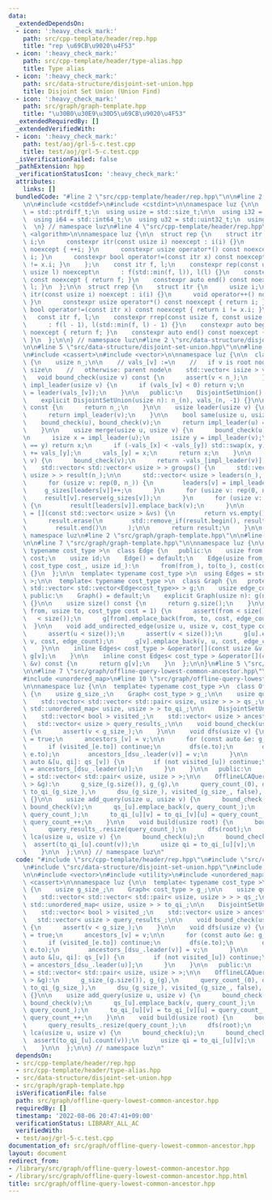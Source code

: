 ```yaml
---
data:
  _extendedDependsOn:
  - icon: ':heavy_check_mark:'
    path: src/cpp-template/header/rep.hpp
    title: "rep \u69CB\u9020\u4F53"
  - icon: ':heavy_check_mark:'
    path: src/cpp-template/header/type-alias.hpp
    title: Type alias
  - icon: ':heavy_check_mark:'
    path: src/data-structure/disjoint-set-union.hpp
    title: Disjoint Set Union (Union Find)
  - icon: ':heavy_check_mark:'
    path: src/graph/graph-template.hpp
    title: "\u30B0\u30E9\u30D5\u69CB\u9020\u4F53"
  _extendedRequiredBy: []
  _extendedVerifiedWith:
  - icon: ':heavy_check_mark:'
    path: test/aoj/grl-5-c.test.cpp
    title: test/aoj/grl-5-c.test.cpp
  _isVerificationFailed: false
  _pathExtension: hpp
  _verificationStatusIcon: ':heavy_check_mark:'
  attributes:
    links: []
  bundledCode: "#line 2 \"src/cpp-template/header/rep.hpp\"\n\n#line 2 \"src/cpp-template/header/type-alias.hpp\"\
    \n\n#include <cstddef>\n#include <cstdint>\n\nnamespace luz {\n\n  using isize\
    \ = std::ptrdiff_t;\n  using usize = std::size_t;\n\n  using i32 = std::int32_t;\n\
    \  using i64 = std::int64_t;\n  using u32 = std::uint32_t;\n  using u64 = std::uint64_t;\n\
    \  \n} // namespace luz\n#line 4 \"src/cpp-template/header/rep.hpp\"\n\n#include\
    \ <algorithm>\n\nnamespace luz {\n\n  struct rep {\n    struct itr {\n      usize\
    \ i;\n      constexpr itr(const usize i) noexcept : i(i) {}\n      void operator++()\
    \ noexcept { ++i; }\n      constexpr usize operator*() const noexcept { return\
    \ i; }\n      constexpr bool operator!=(const itr x) const noexcept { return i\
    \ != x.i; }\n    };\n    const itr f, l;\n    constexpr rep(const usize f, const\
    \ usize l) noexcept\n      : f(std::min(f, l)), l(l) {}\n    constexpr auto begin()\
    \ const noexcept { return f; }\n    constexpr auto end() const noexcept { return\
    \ l; }\n  };\n\n  struct rrep {\n    struct itr {\n      usize i;\n      constexpr\
    \ itr(const usize i) noexcept : i(i) {}\n      void operator++() noexcept { --i;\
    \ }\n      constexpr usize operator*() const noexcept { return i; }\n      constexpr\
    \ bool operator!=(const itr x) const noexcept { return i != x.i; }\n    };\n \
    \   const itr f, l;\n    constexpr rrep(const usize f, const usize l) noexcept\n\
    \      : f(l - 1), l(std::min(f, l) - 1) {}\n    constexpr auto begin() const\
    \ noexcept { return f; }\n    constexpr auto end() const noexcept { return l;\
    \ }\n  };\n\n} // namespace luz\n#line 2 \"src/data-structure/disjoint-set-union.hpp\"\
    \n\n#line 5 \"src/data-structure/disjoint-set-union.hpp\"\n\n#line 7 \"src/data-structure/disjoint-set-union.hpp\"\
    \n#include <cassert>\n#include <vector>\n\nnamespace luz {\n\n  class DisjointSetUnion\
    \ {\n    usize n_;\n\n    // vals_[v] :=\n    //   if v is root node: -1 * component\
    \ size\n    //   otherwise: parent node\n    std::vector< isize > vals_;\n\n \
    \   void bound_check(usize v) const {\n      assert(v < n_);\n    }\n\n    usize\
    \ impl_leader(usize v) {\n      if (vals_[v] < 0) return v;\n      return vals_[v]\
    \ = leader(vals_[v]);\n    }\n\n   public:\n    DisjointSetUnion() = default;\n\
    \    explicit DisjointSetUnion(usize n): n_(n), vals_(n, -1) {}\n\n    usize size()\
    \ const {\n      return n_;\n    }\n\n    usize leader(usize v) {\n      bound_check(v);\n\
    \      return impl_leader(v);\n    }\n\n    bool same(usize u, usize v) {\n  \
    \    bound_check(u), bound_check(v);\n      return impl_leader(u) == impl_leader(v);\n\
    \    }\n\n    usize merge(usize u, usize v) {\n      bound_check(u); bound_check(v);\n\
    \n      isize x = impl_leader(u);\n      isize y = impl_leader(v);\n      if (x\
    \ == y) return x;\n      if (-vals_[x] < -vals_[y]) std::swap(x, y);\n      vals_[x]\
    \ += vals_[y];\n      vals_[y] = x;\n      return x;\n    }\n\n    usize group_size(usize\
    \ v) {\n      bound_check(v);\n      return -vals_[impl_leader(v)];\n    }\n\n\
    \    std::vector< std::vector< usize > > groups() {\n      std::vector< std::vector<\
    \ usize > > result(n_);\n\n      std::vector< usize > leaders(n_), g_sizes(n_);\n\
    \      for (usize v: rep(0, n_)) {\n        leaders[v] = impl_leader(v);\n   \
    \     g_sizes[leaders[v]]++;\n      }\n      for (usize v: rep(0, n_)) {\n   \
    \     result[v].reserve(g_sizes[v]);\n      }\n      for (usize v: rep(0, n_))\
    \ {\n        result[leaders[v]].emplace_back(v);\n      }\n\n      auto empty_check\
    \ = [](const std::vector< usize > &vs) {\n        return vs.empty();\n      };\n\
    \      result.erase(\n        std::remove_if(result.begin(), result.end(), empty_check),\n\
    \        result.end()\n      );\n\n      return result;\n    }\n\n  };\n\n} //\
    \ namespace luz\n#line 2 \"src/graph/graph-template.hpp\"\n\n#line 5 \"src/graph/graph-template.hpp\"\
    \n\n#line 7 \"src/graph/graph-template.hpp\"\n\nnamespace luz {\n\n  template<\
    \ typename cost_type >\n  class Edge {\n   public:\n    usize from, to;\n    cost_type\
    \ cost;\n    usize id;\n    Edge() = default;\n    Edge(usize from_, usize to_,\
    \ cost_type cost_, usize id_):\n      from(from_), to(to_), cost(cost_), id(id_)\
    \ {}\n  };\n\n  template< typename cost_type >\n  using Edges = std::vector< Edge<cost_type>\
    \ >;\n\n  template< typename cost_type >\n  class Graph {\n   protected:\n   \
    \ std::vector< std::vector<Edge<cost_type>> > g;\n    usize edge_count;\n\n  \
    \ public:\n    Graph() = default;\n    explicit Graph(usize n): g(n), edge_count(0)\
    \ {}\n\n    usize size() const {\n      return g.size();\n    }\n\n    void add_directed_edge(usize\
    \ from, usize to, cost_type cost = 1) {\n      assert(from < size());\n      assert(to\
    \   < size());\n      g[from].emplace_back(from, to, cost, edge_count++);\n  \
    \  }\n\n    void add_undirected_edge(usize u, usize v, cost_type cost = 1) {\n\
    \      assert(u < size());\n      assert(v < size());\n      g[u].emplace_back(u,\
    \ v, cost, edge_count);\n      g[v].emplace_back(v, u, cost, edge_count++);\n\
    \    }\n\n    inline Edges< cost_type > &operator[](const usize &v) {\n      return\
    \ g[v];\n    }\n\n    inline const Edges< cost_type > &operator[](const usize\
    \ &v) const {\n      return g[v];\n    }\n  };\n\n}\n#line 5 \"src/graph/offline-query-lowest-common-ancestor.hpp\"\
    \n\n#line 7 \"src/graph/offline-query-lowest-common-ancestor.hpp\"\n#include <utility>\n\
    #include <unordered_map>\n#line 10 \"src/graph/offline-query-lowest-common-ancestor.hpp\"\
    \n\nnamespace luz {\n\n  template< typename cost_type >\n  class OfflineLCAQuery\
    \ {\n    usize g_size_;\n    Graph< cost_type > g_;\n\n    usize query_count_;\n\
    \    std::vector< std::vector< std::pair< usize, usize > > > qs_;\n\n    std::vector<\
    \ std::unordered_map< usize, usize > > to_qi_;\n\n    DisjointSetUnion dsu_;\n\
    \    std::vector< bool > visited_;\n    std::vector< usize > ancestors_;\n\n \
    \   std::vector< usize > query_results_;\n\n    void bound_check(usize v) const\
    \ {\n      assert(v < g_size_);\n    }\n\n    void dfs(usize v) {\n      visited_[v]\
    \ = true;\n      ancestors_[v] = v;\n\n      for (const auto &e: g_[v]) {\n  \
    \      if (visited_[e.to]) continue;\n        dfs(e.to);\n        dsu_.merge(v,\
    \ e.to);\n        ancestors_[dsu_.leader(v)] = v;\n      }\n\n      for (const\
    \ auto &[u, qi]: qs_[v]) {\n        if (not visited_[u]) continue;\n        query_results_[qi]\
    \ = ancestors_[dsu_.leader(u)];\n      }\n    }\n\n   public:\n    using Queries\
    \ = std::vector< std::pair< usize, usize > >;\n\n    OfflineLCAQuery(Graph< cost_type\
    \ > &g):\n      g_size_(g.size()), g_(g),\n      query_count_(0), qs_(g_size_),\
    \ to_qi_(g_size_),\n      dsu_(g_size_), visited_(g_size_, false), ancestors_(g_size_)\
    \ {}\n\n    usize add_query(usize u, usize v) {\n      bound_check(u);\n     \
    \ bound_check(v);\n      qs_[u].emplace_back(v, query_count_);\n      qs_[v].emplace_back(u,\
    \ query_count_);\n      to_qi_[u][v] = to_qi_[v][u] = query_count_;\n      return\
    \ query_count_++;\n    }\n\n    void build(usize root) {\n      bound_check(root);\n\
    \      query_results_.resize(query_count_);\n      dfs(root);\n    }\n\n    usize\
    \ lca(usize u, usize v) {\n      bound_check(u);\n      bound_check(v);\n    \
    \  assert(to_qi_[u].count(v));\n      usize qi = to_qi_[u][v];\n      return query_results_[qi];\n\
    \    }\n\n  };\n\n} // namespace luz\n"
  code: "#include \"src/cpp-template/header/rep.hpp\"\n#include \"src/cpp-template/header/type-alias.hpp\"\
    \n#include \"src/data-structure/disjoint-set-union.hpp\"\n#include \"src/graph/graph-template.hpp\"\
    \n\n#include <vector>\n#include <utility>\n#include <unordered_map>\n#include\
    \ <cassert>\n\nnamespace luz {\n\n  template< typename cost_type >\n  class OfflineLCAQuery\
    \ {\n    usize g_size_;\n    Graph< cost_type > g_;\n\n    usize query_count_;\n\
    \    std::vector< std::vector< std::pair< usize, usize > > > qs_;\n\n    std::vector<\
    \ std::unordered_map< usize, usize > > to_qi_;\n\n    DisjointSetUnion dsu_;\n\
    \    std::vector< bool > visited_;\n    std::vector< usize > ancestors_;\n\n \
    \   std::vector< usize > query_results_;\n\n    void bound_check(usize v) const\
    \ {\n      assert(v < g_size_);\n    }\n\n    void dfs(usize v) {\n      visited_[v]\
    \ = true;\n      ancestors_[v] = v;\n\n      for (const auto &e: g_[v]) {\n  \
    \      if (visited_[e.to]) continue;\n        dfs(e.to);\n        dsu_.merge(v,\
    \ e.to);\n        ancestors_[dsu_.leader(v)] = v;\n      }\n\n      for (const\
    \ auto &[u, qi]: qs_[v]) {\n        if (not visited_[u]) continue;\n        query_results_[qi]\
    \ = ancestors_[dsu_.leader(u)];\n      }\n    }\n\n   public:\n    using Queries\
    \ = std::vector< std::pair< usize, usize > >;\n\n    OfflineLCAQuery(Graph< cost_type\
    \ > &g):\n      g_size_(g.size()), g_(g),\n      query_count_(0), qs_(g_size_),\
    \ to_qi_(g_size_),\n      dsu_(g_size_), visited_(g_size_, false), ancestors_(g_size_)\
    \ {}\n\n    usize add_query(usize u, usize v) {\n      bound_check(u);\n     \
    \ bound_check(v);\n      qs_[u].emplace_back(v, query_count_);\n      qs_[v].emplace_back(u,\
    \ query_count_);\n      to_qi_[u][v] = to_qi_[v][u] = query_count_;\n      return\
    \ query_count_++;\n    }\n\n    void build(usize root) {\n      bound_check(root);\n\
    \      query_results_.resize(query_count_);\n      dfs(root);\n    }\n\n    usize\
    \ lca(usize u, usize v) {\n      bound_check(u);\n      bound_check(v);\n    \
    \  assert(to_qi_[u].count(v));\n      usize qi = to_qi_[u][v];\n      return query_results_[qi];\n\
    \    }\n\n  };\n\n} // namespace luz\n"
  dependsOn:
  - src/cpp-template/header/rep.hpp
  - src/cpp-template/header/type-alias.hpp
  - src/data-structure/disjoint-set-union.hpp
  - src/graph/graph-template.hpp
  isVerificationFile: false
  path: src/graph/offline-query-lowest-common-ancestor.hpp
  requiredBy: []
  timestamp: '2022-08-06 20:47:41+09:00'
  verificationStatus: LIBRARY_ALL_AC
  verifiedWith:
  - test/aoj/grl-5-c.test.cpp
documentation_of: src/graph/offline-query-lowest-common-ancestor.hpp
layout: document
redirect_from:
- /library/src/graph/offline-query-lowest-common-ancestor.hpp
- /library/src/graph/offline-query-lowest-common-ancestor.hpp.html
title: src/graph/offline-query-lowest-common-ancestor.hpp
---
```

